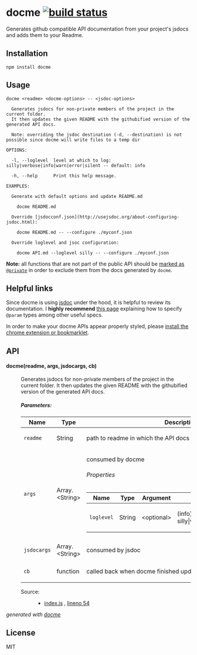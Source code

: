# docme [![build status](https://secure.travis-ci.org/thlorenz/docme.png?branch=master)](http://travis-ci.org/thlorenz/docme)

Generates github compatible API documentation from your project's jsdocs and adds them to your Readme.

## Installation

    npm install docme

## Usage

```
docme <readme> <docme-options> -- <jsdoc-options>

  Generates jsdocs for non-private members of the project in the current folder.
  It then updates the given README with the githubified version of the generated API docs.

  Note: overriding the jsdoc destination (-d, --destination) is not possible since docme will write files to a temp dir

OPTIONS:

  -l, --loglevel  level at which to log: silly|verbose|info|warn|error|silent -- default: info
  
  -h, --help      Print this help message.

EXAMPLES:
  
  Generate with default options and update README.md
    
    docme README.md

  Override [jsdocconf.json](http://usejsdoc.org/about-configuring-jsdoc.html):

    docme README.md -- --configure ./myconf.json

  Override loglevel and jsoc configuration:

    docme API.md --loglevel silly -- --configure ./myconf.json
```

**Note:** all functions that are not part of the public API should be [marked as `@private`](https://github.com/thlorenz/docme/blob/2bf813946aa8f13f2503d3fac8b3c9c27e24594e/lib/docmeify.js#L35) in order to exclude them from
the docs generated by `docme`. 

## Helpful links

Since docme is using [jsdoc](http://usejsdoc.org/) under the hood, it is helpful to review its documentation. I
**highly recommend** [this page](https://developers.google.com/closure/compiler/docs/js-for-compiler#types) explaining
how to specify `@param` types among other useful specs.

In order to make your docme APIs appear properly styled, please [install the chrome extension or bookmarklet](http://thlorenz.github.io/jsdoc-githubify-inject/).

## API

<!-- START docme generated API please keep comment here to allow auto update -->
<!-- DON'T EDIT THIS SECTION, INSTEAD RE-RUN docme TO UPDATE -->

<div>
<div class="jsdoc-githubify">
<section>
<article>
<div class="container-overview">
<dl class="details">
</dl>
</div>
<dl>
<dt>
<h4 class="name" id="docme"><span class="type-signature"></span>docme<span class="signature">(readme, args, jsdocargs, cb)</span><span class="type-signature"></span></h4>
</dt>
<dd>
<div class="description">
<p>Generates jsdocs for non-private members of the project in the current folder.
It then updates the given README with the githubified version of the generated API docs.</p>
</div>
<h5>Parameters:</h5>
<table class="params">
<thead>
<tr>
<th>Name</th>
<th>Type</th>
<th class="last">Description</th>
</tr>
</thead>
<tbody>
<tr>
<td class="name"><code>readme</code></td>
<td class="type">
<span class="param-type">String</span>
</td>
<td class="description last"><p>path to readme in which the API docs should be updated</p></td>
</tr>
<tr>
<td class="name"><code>args</code></td>
<td class="type">
<span class="param-type">Array.&lt;String></span>
</td>
<td class="description last"><p>consumed by docme</p>
<h6>Properties</h6>
<table class="params">
<thead>
<tr>
<th>Name</th>
<th>Type</th>
<th>Argument</th>
<th class="last">Description</th>
</tr>
</thead>
<tbody>
<tr>
<td class="name"><code>loglevel</code></td>
<td class="type">
<span class="param-type">String</span>
</td>
<td class="attributes">
&lt;optional><br>
</td>
<td class="description last"><p>(info) level at which to log: silly|verbose|info|warn|error|silent</p></td>
</tr>
</tbody>
</table>
</td>
</tr>
<tr>
<td class="name"><code>jsdocargs</code></td>
<td class="type">
<span class="param-type">Array.&lt;String></span>
</td>
<td class="description last"><p>consumed by jsdoc</p></td>
</tr>
<tr>
<td class="name"><code>cb</code></td>
<td class="type">
<span class="param-type">function</span>
</td>
<td class="description last"><p>called back when docme finished updating the README</p></td>
</tr>
</tbody>
</table>
<dl class="details">
<dt class="tag-source">Source:</dt>
<dd class="tag-source"><ul class="dummy">
<li>
<a href="https://github.com/thlorenz/docme/blob/master/index.js">index.js</a>
<span>, </span>
<a href="https://github.com/thlorenz/docme/blob/master/index.js#L54">lineno 54</a>
</li>
</ul></dd>
</dl>
</article>
</section>
</div>

*generated with [docme](https://github.com/thlorenz/docme)*
</div>
<!-- END docme generated API please keep comment here to allow auto update -->

## License

MIT
